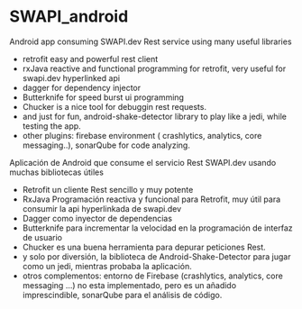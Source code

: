 # SWAPI_android
Android app consuming SWAPI.dev Rest service using many useful libraries
* retrofit easy and powerful rest client
* rxJava reactive and functional programming for retrofit, very useful for swapi.dev hyperlinked api
* dagger for dependency injector
* Butterknife for speed burst ui programming
* Chucker is a nice tool for debuggin rest requests.
* and just for fun, android-shake-detector library to play like a jedi, while testing the app.
* other plugins: firebase environment ( crashlytics, analytics, core messaging..), sonarQube for code analyzing.

Aplicación de Android que consume el servicio Rest SWAPI.dev  usando muchas bibliotecas útiles
* Retrofit  un cliente Rest sencillo y muy potente
* RxJava Programación reactiva y funcional  para Retrofit, muy útil para consumir la api hyperlinkada de swapi.dev
* Dagger como inyector de dependencias
* Butterknife para incrementar la velocidad en la programación de interfaz de usuario 
* Chucker es una buena herramienta para depurar peticiones Rest.
* y solo por diversión, la biblioteca de Android-Shake-Detector para jugar como un jedi, mientras probaba la aplicación.
* otros complementos: entorno de Firebase (crashlytics, analytics, core messaging ...) no esta implementado, pero es un añadido imprescindible, sonarQube para el análisis de código.
